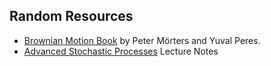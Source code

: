 ## Random Resources

- [Brownian Motion Book](https://people.bath.ac.uk/maspm/book.pdf) by Peter Mörters and Yuval Peres.
- [Advanced Stochastic Processes](https://ocw.mit.edu/courses/15-070j-advanced-stochastic-processes-fall-2013/pages/lecture-notes/) Lecture Notes
